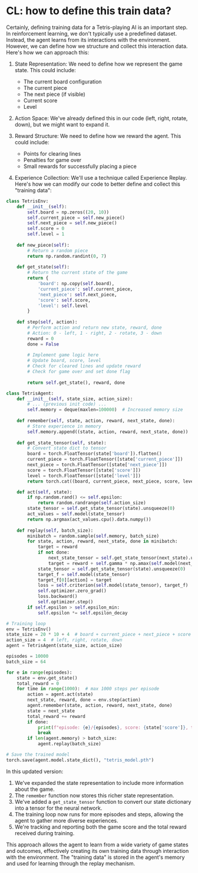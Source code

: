 # CL: how to define this train data?

Certainly, defining training data for a Tetris-playing AI is an important step. In reinforcement learning, we don't typically use a predefined dataset. Instead, the agent learns from its interactions with the environment. However, we can define how we structure and collect this interaction data. Here's how we can approach this:

1. State Representation:
   We need to define how we represent the game state. This could include:
   - The current board configuration
   - The current piece
   - The next piece (if visible)
   - Current score
   - Level

2. Action Space:
   We've already defined this in our code (left, right, rotate, down), but we might want to expand it.

3. Reward Structure:
   We need to define how we reward the agent. This could include:
   - Points for clearing lines
   - Penalties for game over
   - Small rewards for successfully placing a piece

4. Experience Collection:
   We'll use a technique called Experience Replay. Here's how we can modify our code to better define and collect this "training data":

```python
class TetrisEnv:
    def __init__(self):
        self.board = np.zeros((20, 10))
        self.current_piece = self.new_piece()
        self.next_piece = self.new_piece()
        self.score = 0
        self.level = 1
        
    def new_piece(self):
        # Return a random piece
        return np.random.randint(0, 7)
    
    def get_state(self):
        # Return the current state of the game
        return {
            'board': np.copy(self.board),
            'current_piece': self.current_piece,
            'next_piece': self.next_piece,
            'score': self.score,
            'level': self.level
        }
    
    def step(self, action):
        # Perform action and return new state, reward, done
        # Action: 0 - left, 1 - right, 2 - rotate, 3 - down
        reward = 0
        done = False
        
        # Implement game logic here
        # Update board, score, level
        # Check for cleared lines and update reward
        # Check for game over and set done flag
        
        return self.get_state(), reward, done

class TetrisAgent:
    def __init__(self, state_size, action_size):
        # ... (previous init code) ...
        self.memory = deque(maxlen=100000)  # Increased memory size
    
    def remember(self, state, action, reward, next_state, done):
        # Store experience in memory
        self.memory.append((state, action, reward, next_state, done))
    
    def get_state_tensor(self, state):
        # Convert state dict to tensor
        board = torch.FloatTensor(state['board']).flatten()
        current_piece = torch.FloatTensor([state['current_piece']])
        next_piece = torch.FloatTensor([state['next_piece']])
        score = torch.FloatTensor([state['score']])
        level = torch.FloatTensor([state['level']])
        return torch.cat((board, current_piece, next_piece, score, level))

    def act(self, state):
        if np.random.rand() <= self.epsilon:
            return random.randrange(self.action_size)
        state_tensor = self.get_state_tensor(state).unsqueeze(0)
        act_values = self.model(state_tensor)
        return np.argmax(act_values.cpu().data.numpy())
    
    def replay(self, batch_size):
        minibatch = random.sample(self.memory, batch_size)
        for state, action, reward, next_state, done in minibatch:
            target = reward
            if not done:
                next_state_tensor = self.get_state_tensor(next_state).unsqueeze(0)
                target = reward + self.gamma * np.amax(self.model(next_state_tensor).cpu().data.numpy())
            state_tensor = self.get_state_tensor(state).unsqueeze(0)
            target_f = self.model(state_tensor)
            target_f[0][action] = target
            loss = self.criterion(self.model(state_tensor), target_f)
            self.optimizer.zero_grad()
            loss.backward()
            self.optimizer.step()
        if self.epsilon > self.epsilon_min:
            self.epsilon *= self.epsilon_decay

# Training loop
env = TetrisEnv()
state_size = 20 * 10 + 4  # board + current_piece + next_piece + score + level
action_size = 4  # left, right, rotate, down
agent = TetrisAgent(state_size, action_size)

episodes = 10000
batch_size = 64

for e in range(episodes):
    state = env.get_state()
    total_reward = 0
    for time in range(1000):  # max 1000 steps per episode
        action = agent.act(state)
        next_state, reward, done = env.step(action)
        agent.remember(state, action, reward, next_state, done)
        state = next_state
        total_reward += reward
        if done:
            print(f"episode: {e}/{episodes}, score: {state['score']}, total_reward: {total_reward}")
            break
        if len(agent.memory) > batch_size:
            agent.replay(batch_size)

# Save the trained model
torch.save(agent.model.state_dict(), "tetris_model.pth")
```

In this updated version:

1. We've expanded the state representation to include more information about the game.
2. The `remember` function now stores this richer state representation.
3. We've added a `get_state_tensor` function to convert our state dictionary into a tensor for the neural network.
4. The training loop now runs for more episodes and steps, allowing the agent to gather more diverse experiences.
5. We're tracking and reporting both the game score and the total reward received during training.

This approach allows the agent to learn from a wide variety of game states and outcomes, effectively creating its own training data through interaction with the environment. The "training data" is stored in the agent's memory and used for learning through the replay mechanism.


